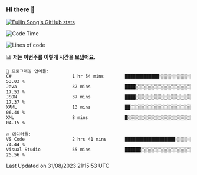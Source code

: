 ### Hi there 👋

[![Euijin Song's GitHub stats](https://github-readme-stats.vercel.app/api?username=lstar2397&count_private=true&show_icons=true&theme=tokyonight&locale=kr)](https://github.com/anuraghazra/github-readme-stats)

<!--START_SECTION:waka-->
![Code Time](http://img.shields.io/badge/Code%20Time-173%20hrs%2048%20mins-blue)

![Lines of code](https://img.shields.io/badge/%EC%A0%80%EB%8A%94%20%EC%97%AC%ED%83%9C%EA%B9%8C%EC%A7%80%20-749.6%20thousand%20%EC%A4%84%EC%9D%98%20%EC%BD%94%EB%93%9C%EB%A5%BC%20%EC%9E%91%EC%84%B1%ED%96%88%EC%96%B4%EC%9A%94.-blue)

📊 **저는 이번주를 이렇게 시간을 보냈어요.** 

```text
💬 프로그래밍 언어들: 
C#                       1 hr 54 mins        █████████████░░░░░░░░░░░░   53.03 % 
Java                     37 mins             ████░░░░░░░░░░░░░░░░░░░░░   17.53 % 
JSON                     37 mins             ████░░░░░░░░░░░░░░░░░░░░░   17.37 % 
XAML                     13 mins             ██░░░░░░░░░░░░░░░░░░░░░░░   06.40 % 
XML                      8 mins              █░░░░░░░░░░░░░░░░░░░░░░░░   04.15 % 

🔥 에디터들: 
VS Code                  2 hrs 41 mins       ███████████████████░░░░░░   74.44 % 
Visual Studio            55 mins             ██████░░░░░░░░░░░░░░░░░░░   25.56 % 
```


 Last Updated on 31/08/2023 21:15:53 UTC
<!--END_SECTION:waka-->

<!--
**lstar2397/lstar2397** is a ✨ _special_ ✨ repository because its `README.md` (this file) appears on your GitHub profile.

Here are some ideas to get you started:

- 🔭 I’m currently working on ...
- 🌱 I’m currently learning ...
- 👯 I’m looking to collaborate on ...
- 🤔 I’m looking for help with ...
- 💬 Ask me about ...
- 📫 How to reach me: ...
- 😄 Pronouns: ...
- ⚡ Fun fact: ...
-->
